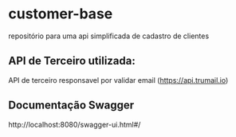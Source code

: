 # customer-base
repositório para uma api simplificada de cadastro de clientes

## API de Terceiro utilizada:

API de terceiro responsavel por validar email (<https://api.trumail.io>)

## Documentação Swagger

http://localhost:8080/swagger-ui.html#/
